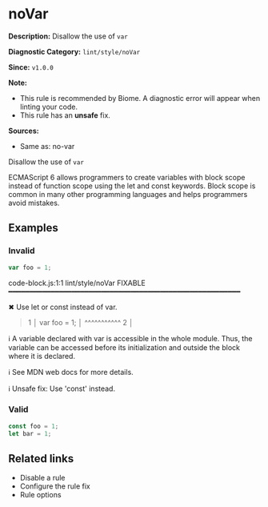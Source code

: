 # noVar

**Description:** Disallow the use of `var`

**Diagnostic Category:** `lint/style/noVar`

**Since:** `v1.0.0`

**Note:**
- This rule is recommended by Biome. A diagnostic error will appear when linting your code.
- This rule has an **unsafe** fix.

**Sources:** 
- Same as: no-var

Disallow the use of `var`

ECMAScript 6 allows programmers to create variables with block scope instead of function scope using the let and const keywords. Block scope is common in many other programming languages and helps programmers avoid mistakes.

## Examples

### Invalid

```js
var foo = 1;
```

code-block.js:1:1 lint/style/noVar FIXABLE ━━━━━━━━━━━━━━━━━━━━━━━━━━━━━━━━━━━━━━━━━━━━━━━━━━━━━━━

✖ Use let or const instead of var.

> 1 │ var foo = 1;
>   │ ^^^^^^^^^^^
> 2 │ 

ℹ A variable declared with var is accessible in the whole module. Thus, the variable can be accessed before its initialization and outside the block where it is declared.

ℹ See MDN web docs for more details.

ℹ Unsafe fix: Use 'const' instead.

### Valid

```js
const foo = 1;
let bar = 1;
```

## Related links

- Disable a rule
- Configure the rule fix
- Rule options